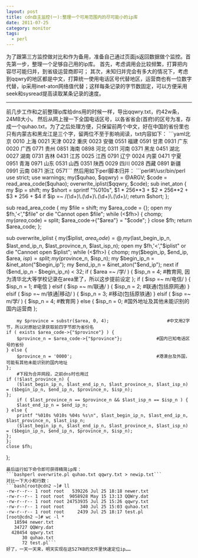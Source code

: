 ```yaml
---
layout: post
title: cdn自主监控(一):整理一个可用范围内的尽可能小的ip库
date: 2011-07-25
category: monitor
tags:
  - perl
---
```


为了跟第三方监控做对比和作为备用，准备自己通过页面js返回数据做个监控。首先第一步，整理一个足够自己用的ip库。
首先，考虑调用会比较频繁，打算把内容尽可能归并，到省级运营商即可；
其次，未知归并完会有多大的情况下，考虑到qqwry的地区都是中文，打算统一使用电话区号代替地区，运营商也有一位数字代替，ip采用inet-aton网络值代替；这样每条记录的字节数固定，可以方便采用seek和sysread提高读取某条记录的速度。
<hr>
前几步工作和之前整理ip库给dns用的时候一样，导出qqwry.txt，约42w条，24MB大小。
然后从网上搜一下全国电话区号，以各省省会(首府)的区号为准，存成一个quhao.txt，为了之后处理方便，只保留前两个中文，好在中国的省份里也只有内蒙古和黑龙江是三个字，留两位不至于影响阅读，txt内容如下：
```yaml北京 0010 
上海 0021
天津 0022
重庆 0023
安徽 0551
福建 0591
甘肃 0931
广东 0020
广西 0771
贵州 0851
海南 0898
河北 0311
河南 0371
黑龙 0451
湖北 0027
湖南 0731
吉林 0431
江苏 0025
江西 0791
辽宁 0024
内蒙 0471
宁夏 0951
青海 0971
山东 0531
山西 0351
陕西 0029
四川 0028
西藏 0891
新疆 0991
云南 0871
浙江 0571```
然后用如下perl脚本归并：
```perl#!/usr/bin/perl
use strict;
use warnings;
my($quhao, $qqwry) = @ARGV;
$code = read_area_code($quhao);
overwrite_iplist($qqwry, $code);
sub inet_aton {
    my $ip = shift;
    my $short = sprintf "%010s", $1 * 256**3 + $2 * 256**2 + $3 * 256 + $4 if $ip =~ /(\d+)\.(\d+)\.(\d+)\.(\d+)/;
    return $short;
};

sub read_area_code {
    my $file = shift;
    my $area_code = {};
    open my $fh,'<',"$file" or die "Cannot open $file";
    while (<$fh>) {
	chomp;
        my($area,$code) = split;
	$area_code->{"$area"} = "$code";
    }
    close $fh;
    return $area_code;
};

sub overwrite_iplist {
    my($iplist, $area_code) = @_;
    my($last_begin_ip_n, $last_end_ip_n, $last_province_n, $last_isp_n);
    open my $fh,'<',"$iplist" or die "Cannoet open $iplist";
    while (<$fh>) {
	chomp;
	my($begin_ip, $end_ip, $area, $isp) = split;
	my($province_n, $isp_n);
	my $begin_ip_n = &inet_aton("$begin_ip");
	my $end_ip_n = &inet_aton("$end_ip");
        next if ($end_ip_n - $begin_ip_n) < 32;
	if ( $area =~ /学/ ) {
	    $isp_n = 4;                                          #教育网, 因为清华北大等学校记录在area里了，所以这步提前设定 
	};
	if ( $isp =~ m/电信/ ) {
	    $isp_n = 1;                                          #电信 
	} elsif ( $isp =~ m/联通/ ) {
            $isp_n = 2;                                          #联通(包括原网通) 
	} elsif ( $isp =~ m/铁通|移动/ ) {
	    $isp_n = 3;                                          #移动(包括原铁通) 
	} elsif ( $isp =~ m/学/ ) {
	    $isp_n = 4;                                          #教育网 
	} else {
	    $isp_n = 0;                                          #国外地址及其他未能识别的国内运营商 
	};

        my $province = substr($area, 0, 4);                      #中文用2字节，所以对原始记录获取前四字节即为省份名
	if ( exists $area_code->{"$province"} ) {
	    $province_n = $area_code->{"$province"};             #国内已知电话区号的省份 
	} else {
	    $province_n = '0000';                                #港澳台及外国，可能有其他未能识别的国内地址 
	};
        #下段为合并网段，之前dns时也用过
	if (!$last_province_n) {
	    ($last_begin_ip_n, $last_end_ip_n, $last_province_n, $last_isp_n) = ($begin_ip_n, $end_ip_n, $province_n, $isp_n);
	};
        if ( $last_province_n == $province_n && $last_isp_n == $isp_n ) {
	    $last_end_ip_n = $end_ip_n;
	} else {
	    printf "%010s %010s %04s %s\n", $last_begin_ip_n, $last_end_ip_n, $last_province_n, $last_isp_n;
	    ($last_begin_ip_n, $last_end_ip_n, $last_province_n, $last_isp_n) = ($begin_ip_n, $end_ip_n, $province_n, $isp_n);
	};
    };
    close $fh;
};
```
最后运行如下命令即可获得精简ip库：
```bashperl overwrite.pl quhao.txt qqwry.txt > newip.txt```
对比一下大小和行数：
```bash[root@cdn2 ~]# ll
-rw-r--r-- 1 root root   539226 Jul 25 18:18 newer.txt
-rw-r--r-- 1 root root  9058928 May 15 13:13 QQWry.dat
-rw-r--r-- 1 root root 24753935 Jul 25 15:26 qqwry.txt
-rw-r--r-- 1 root root      340 Jul 25 15:03 quhao.txt
-rw-r--r-- 1 root root     2439 Jul 25 18:17 test.pl
[root@cdn2 ~]# wc -l *
   18594 newer.txt
   34727 QQWry.dat
  428454 qqwry.txt
      30 quhao.txt
      72 test.pl```
好了，一天一天来，明天实现在这527KB的文件里快速定位ip……

